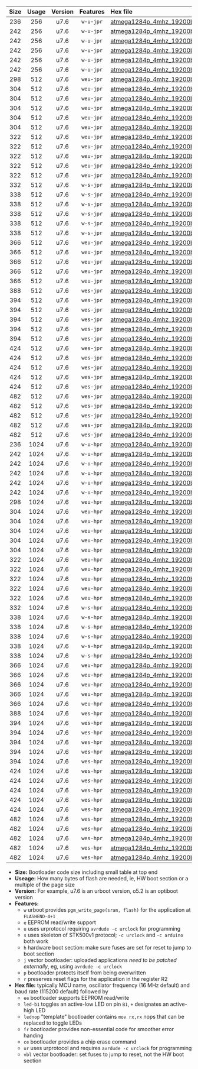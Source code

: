 |Size|Usage|Version|Features|Hex file|
|:-:|:-:|:-:|:-:|:--|
|236|256|u7.6|`w-u-jpr`|[atmega1284p_4mhz_19200bps_ur_vbl.hex](https://raw.githubusercontent.com/stefanrueger/urboot/main//atmega1284p_4mhz_19200bps_ur_vbl.hex)|
|242|256|u7.6|`w-u-jpr`|[atmega1284p_4mhz_19200bps_led+b5_ur_vbl.hex](https://raw.githubusercontent.com/stefanrueger/urboot/main//atmega1284p_4mhz_19200bps_led+b5_ur_vbl.hex)|
|242|256|u7.6|`w-u-jpr`|[atmega1284p_4mhz_19200bps_led+b7_ur_vbl.hex](https://raw.githubusercontent.com/stefanrueger/urboot/main//atmega1284p_4mhz_19200bps_led+b7_ur_vbl.hex)|
|242|256|u7.6|`w-u-jpr`|[atmega1284p_4mhz_19200bps_led+c7_ur_vbl.hex](https://raw.githubusercontent.com/stefanrueger/urboot/main//atmega1284p_4mhz_19200bps_led+c7_ur_vbl.hex)|
|242|256|u7.6|`w-u-jpr`|[atmega1284p_4mhz_19200bps_led+d7_ur_vbl.hex](https://raw.githubusercontent.com/stefanrueger/urboot/main//atmega1284p_4mhz_19200bps_led+d7_ur_vbl.hex)|
|242|256|u7.6|`w-u-jpr`|[atmega1284p_4mhz_19200bps_lednop_ur_vbl.hex](https://raw.githubusercontent.com/stefanrueger/urboot/main//atmega1284p_4mhz_19200bps_lednop_ur_vbl.hex)|
|298|512|u7.6|`weu-jpr`|[atmega1284p_4mhz_19200bps_ee_ur_vbl.hex](https://raw.githubusercontent.com/stefanrueger/urboot/main//atmega1284p_4mhz_19200bps_ee_ur_vbl.hex)|
|304|512|u7.6|`weu-jpr`|[atmega1284p_4mhz_19200bps_ee_led+b5_ur_vbl.hex](https://raw.githubusercontent.com/stefanrueger/urboot/main//atmega1284p_4mhz_19200bps_ee_led+b5_ur_vbl.hex)|
|304|512|u7.6|`weu-jpr`|[atmega1284p_4mhz_19200bps_ee_led+b7_ur_vbl.hex](https://raw.githubusercontent.com/stefanrueger/urboot/main//atmega1284p_4mhz_19200bps_ee_led+b7_ur_vbl.hex)|
|304|512|u7.6|`weu-jpr`|[atmega1284p_4mhz_19200bps_ee_led+c7_ur_vbl.hex](https://raw.githubusercontent.com/stefanrueger/urboot/main//atmega1284p_4mhz_19200bps_ee_led+c7_ur_vbl.hex)|
|304|512|u7.6|`weu-jpr`|[atmega1284p_4mhz_19200bps_ee_led+d7_ur_vbl.hex](https://raw.githubusercontent.com/stefanrueger/urboot/main//atmega1284p_4mhz_19200bps_ee_led+d7_ur_vbl.hex)|
|304|512|u7.6|`weu-jpr`|[atmega1284p_4mhz_19200bps_ee_lednop_ur_vbl.hex](https://raw.githubusercontent.com/stefanrueger/urboot/main//atmega1284p_4mhz_19200bps_ee_lednop_ur_vbl.hex)|
|322|512|u7.6|`weu-jpr`|[atmega1284p_4mhz_19200bps_ee_led+b5_fr_ur_vbl.hex](https://raw.githubusercontent.com/stefanrueger/urboot/main//atmega1284p_4mhz_19200bps_ee_led+b5_fr_ur_vbl.hex)|
|322|512|u7.6|`weu-jpr`|[atmega1284p_4mhz_19200bps_ee_led+b7_fr_ur_vbl.hex](https://raw.githubusercontent.com/stefanrueger/urboot/main//atmega1284p_4mhz_19200bps_ee_led+b7_fr_ur_vbl.hex)|
|322|512|u7.6|`weu-jpr`|[atmega1284p_4mhz_19200bps_ee_led+c7_fr_ur_vbl.hex](https://raw.githubusercontent.com/stefanrueger/urboot/main//atmega1284p_4mhz_19200bps_ee_led+c7_fr_ur_vbl.hex)|
|322|512|u7.6|`weu-jpr`|[atmega1284p_4mhz_19200bps_ee_led+d7_fr_ur_vbl.hex](https://raw.githubusercontent.com/stefanrueger/urboot/main//atmega1284p_4mhz_19200bps_ee_led+d7_fr_ur_vbl.hex)|
|322|512|u7.6|`weu-jpr`|[atmega1284p_4mhz_19200bps_ee_lednop_fr_ur_vbl.hex](https://raw.githubusercontent.com/stefanrueger/urboot/main//atmega1284p_4mhz_19200bps_ee_lednop_fr_ur_vbl.hex)|
|332|512|u7.6|`w-s-jpr`|[atmega1284p_4mhz_19200bps_vbl.hex](https://raw.githubusercontent.com/stefanrueger/urboot/main//atmega1284p_4mhz_19200bps_vbl.hex)|
|338|512|u7.6|`w-s-jpr`|[atmega1284p_4mhz_19200bps_led+b5_vbl.hex](https://raw.githubusercontent.com/stefanrueger/urboot/main//atmega1284p_4mhz_19200bps_led+b5_vbl.hex)|
|338|512|u7.6|`w-s-jpr`|[atmega1284p_4mhz_19200bps_led+b7_vbl.hex](https://raw.githubusercontent.com/stefanrueger/urboot/main//atmega1284p_4mhz_19200bps_led+b7_vbl.hex)|
|338|512|u7.6|`w-s-jpr`|[atmega1284p_4mhz_19200bps_led+c7_vbl.hex](https://raw.githubusercontent.com/stefanrueger/urboot/main//atmega1284p_4mhz_19200bps_led+c7_vbl.hex)|
|338|512|u7.6|`w-s-jpr`|[atmega1284p_4mhz_19200bps_led+d7_vbl.hex](https://raw.githubusercontent.com/stefanrueger/urboot/main//atmega1284p_4mhz_19200bps_led+d7_vbl.hex)|
|338|512|u7.6|`w-s-jpr`|[atmega1284p_4mhz_19200bps_lednop_vbl.hex](https://raw.githubusercontent.com/stefanrueger/urboot/main//atmega1284p_4mhz_19200bps_lednop_vbl.hex)|
|366|512|u7.6|`weu-jpr`|[atmega1284p_4mhz_19200bps_ee_led+b5_fr_ce_ur_vbl.hex](https://raw.githubusercontent.com/stefanrueger/urboot/main//atmega1284p_4mhz_19200bps_ee_led+b5_fr_ce_ur_vbl.hex)|
|366|512|u7.6|`weu-jpr`|[atmega1284p_4mhz_19200bps_ee_led+b7_fr_ce_ur_vbl.hex](https://raw.githubusercontent.com/stefanrueger/urboot/main//atmega1284p_4mhz_19200bps_ee_led+b7_fr_ce_ur_vbl.hex)|
|366|512|u7.6|`weu-jpr`|[atmega1284p_4mhz_19200bps_ee_led+c7_fr_ce_ur_vbl.hex](https://raw.githubusercontent.com/stefanrueger/urboot/main//atmega1284p_4mhz_19200bps_ee_led+c7_fr_ce_ur_vbl.hex)|
|366|512|u7.6|`weu-jpr`|[atmega1284p_4mhz_19200bps_ee_led+d7_fr_ce_ur_vbl.hex](https://raw.githubusercontent.com/stefanrueger/urboot/main//atmega1284p_4mhz_19200bps_ee_led+d7_fr_ce_ur_vbl.hex)|
|366|512|u7.6|`weu-jpr`|[atmega1284p_4mhz_19200bps_ee_lednop_fr_ce_ur_vbl.hex](https://raw.githubusercontent.com/stefanrueger/urboot/main//atmega1284p_4mhz_19200bps_ee_lednop_fr_ce_ur_vbl.hex)|
|388|512|u7.6|`wes-jpr`|[atmega1284p_4mhz_19200bps_ee_vbl.hex](https://raw.githubusercontent.com/stefanrueger/urboot/main//atmega1284p_4mhz_19200bps_ee_vbl.hex)|
|394|512|u7.6|`wes-jpr`|[atmega1284p_4mhz_19200bps_ee_led+b5_vbl.hex](https://raw.githubusercontent.com/stefanrueger/urboot/main//atmega1284p_4mhz_19200bps_ee_led+b5_vbl.hex)|
|394|512|u7.6|`wes-jpr`|[atmega1284p_4mhz_19200bps_ee_led+b7_vbl.hex](https://raw.githubusercontent.com/stefanrueger/urboot/main//atmega1284p_4mhz_19200bps_ee_led+b7_vbl.hex)|
|394|512|u7.6|`wes-jpr`|[atmega1284p_4mhz_19200bps_ee_led+c7_vbl.hex](https://raw.githubusercontent.com/stefanrueger/urboot/main//atmega1284p_4mhz_19200bps_ee_led+c7_vbl.hex)|
|394|512|u7.6|`wes-jpr`|[atmega1284p_4mhz_19200bps_ee_led+d7_vbl.hex](https://raw.githubusercontent.com/stefanrueger/urboot/main//atmega1284p_4mhz_19200bps_ee_led+d7_vbl.hex)|
|394|512|u7.6|`wes-jpr`|[atmega1284p_4mhz_19200bps_ee_lednop_vbl.hex](https://raw.githubusercontent.com/stefanrueger/urboot/main//atmega1284p_4mhz_19200bps_ee_lednop_vbl.hex)|
|424|512|u7.6|`wes-jpr`|[atmega1284p_4mhz_19200bps_ee_led+b5_fr_vbl.hex](https://raw.githubusercontent.com/stefanrueger/urboot/main//atmega1284p_4mhz_19200bps_ee_led+b5_fr_vbl.hex)|
|424|512|u7.6|`wes-jpr`|[atmega1284p_4mhz_19200bps_ee_led+b7_fr_vbl.hex](https://raw.githubusercontent.com/stefanrueger/urboot/main//atmega1284p_4mhz_19200bps_ee_led+b7_fr_vbl.hex)|
|424|512|u7.6|`wes-jpr`|[atmega1284p_4mhz_19200bps_ee_led+c7_fr_vbl.hex](https://raw.githubusercontent.com/stefanrueger/urboot/main//atmega1284p_4mhz_19200bps_ee_led+c7_fr_vbl.hex)|
|424|512|u7.6|`wes-jpr`|[atmega1284p_4mhz_19200bps_ee_led+d7_fr_vbl.hex](https://raw.githubusercontent.com/stefanrueger/urboot/main//atmega1284p_4mhz_19200bps_ee_led+d7_fr_vbl.hex)|
|424|512|u7.6|`wes-jpr`|[atmega1284p_4mhz_19200bps_ee_lednop_fr_vbl.hex](https://raw.githubusercontent.com/stefanrueger/urboot/main//atmega1284p_4mhz_19200bps_ee_lednop_fr_vbl.hex)|
|482|512|u7.6|`wes-jpr`|[atmega1284p_4mhz_19200bps_ee_led+b5_fr_ce_vbl.hex](https://raw.githubusercontent.com/stefanrueger/urboot/main//atmega1284p_4mhz_19200bps_ee_led+b5_fr_ce_vbl.hex)|
|482|512|u7.6|`wes-jpr`|[atmega1284p_4mhz_19200bps_ee_led+b7_fr_ce_vbl.hex](https://raw.githubusercontent.com/stefanrueger/urboot/main//atmega1284p_4mhz_19200bps_ee_led+b7_fr_ce_vbl.hex)|
|482|512|u7.6|`wes-jpr`|[atmega1284p_4mhz_19200bps_ee_led+c7_fr_ce_vbl.hex](https://raw.githubusercontent.com/stefanrueger/urboot/main//atmega1284p_4mhz_19200bps_ee_led+c7_fr_ce_vbl.hex)|
|482|512|u7.6|`wes-jpr`|[atmega1284p_4mhz_19200bps_ee_led+d7_fr_ce_vbl.hex](https://raw.githubusercontent.com/stefanrueger/urboot/main//atmega1284p_4mhz_19200bps_ee_led+d7_fr_ce_vbl.hex)|
|482|512|u7.6|`wes-jpr`|[atmega1284p_4mhz_19200bps_ee_lednop_fr_ce_vbl.hex](https://raw.githubusercontent.com/stefanrueger/urboot/main//atmega1284p_4mhz_19200bps_ee_lednop_fr_ce_vbl.hex)|
|236|1024|u7.6|`w-u-hpr`|[atmega1284p_4mhz_19200bps_ur.hex](https://raw.githubusercontent.com/stefanrueger/urboot/main//atmega1284p_4mhz_19200bps_ur.hex)|
|242|1024|u7.6|`w-u-hpr`|[atmega1284p_4mhz_19200bps_led+b5_ur.hex](https://raw.githubusercontent.com/stefanrueger/urboot/main//atmega1284p_4mhz_19200bps_led+b5_ur.hex)|
|242|1024|u7.6|`w-u-hpr`|[atmega1284p_4mhz_19200bps_led+b7_ur.hex](https://raw.githubusercontent.com/stefanrueger/urboot/main//atmega1284p_4mhz_19200bps_led+b7_ur.hex)|
|242|1024|u7.6|`w-u-hpr`|[atmega1284p_4mhz_19200bps_led+c7_ur.hex](https://raw.githubusercontent.com/stefanrueger/urboot/main//atmega1284p_4mhz_19200bps_led+c7_ur.hex)|
|242|1024|u7.6|`w-u-hpr`|[atmega1284p_4mhz_19200bps_led+d7_ur.hex](https://raw.githubusercontent.com/stefanrueger/urboot/main//atmega1284p_4mhz_19200bps_led+d7_ur.hex)|
|242|1024|u7.6|`w-u-hpr`|[atmega1284p_4mhz_19200bps_lednop_ur.hex](https://raw.githubusercontent.com/stefanrueger/urboot/main//atmega1284p_4mhz_19200bps_lednop_ur.hex)|
|298|1024|u7.6|`weu-hpr`|[atmega1284p_4mhz_19200bps_ee_ur.hex](https://raw.githubusercontent.com/stefanrueger/urboot/main//atmega1284p_4mhz_19200bps_ee_ur.hex)|
|304|1024|u7.6|`weu-hpr`|[atmega1284p_4mhz_19200bps_ee_led+b5_ur.hex](https://raw.githubusercontent.com/stefanrueger/urboot/main//atmega1284p_4mhz_19200bps_ee_led+b5_ur.hex)|
|304|1024|u7.6|`weu-hpr`|[atmega1284p_4mhz_19200bps_ee_led+b7_ur.hex](https://raw.githubusercontent.com/stefanrueger/urboot/main//atmega1284p_4mhz_19200bps_ee_led+b7_ur.hex)|
|304|1024|u7.6|`weu-hpr`|[atmega1284p_4mhz_19200bps_ee_led+c7_ur.hex](https://raw.githubusercontent.com/stefanrueger/urboot/main//atmega1284p_4mhz_19200bps_ee_led+c7_ur.hex)|
|304|1024|u7.6|`weu-hpr`|[atmega1284p_4mhz_19200bps_ee_led+d7_ur.hex](https://raw.githubusercontent.com/stefanrueger/urboot/main//atmega1284p_4mhz_19200bps_ee_led+d7_ur.hex)|
|304|1024|u7.6|`weu-hpr`|[atmega1284p_4mhz_19200bps_ee_lednop_ur.hex](https://raw.githubusercontent.com/stefanrueger/urboot/main//atmega1284p_4mhz_19200bps_ee_lednop_ur.hex)|
|322|1024|u7.6|`weu-hpr`|[atmega1284p_4mhz_19200bps_ee_led+b5_fr_ur.hex](https://raw.githubusercontent.com/stefanrueger/urboot/main//atmega1284p_4mhz_19200bps_ee_led+b5_fr_ur.hex)|
|322|1024|u7.6|`weu-hpr`|[atmega1284p_4mhz_19200bps_ee_led+b7_fr_ur.hex](https://raw.githubusercontent.com/stefanrueger/urboot/main//atmega1284p_4mhz_19200bps_ee_led+b7_fr_ur.hex)|
|322|1024|u7.6|`weu-hpr`|[atmega1284p_4mhz_19200bps_ee_led+c7_fr_ur.hex](https://raw.githubusercontent.com/stefanrueger/urboot/main//atmega1284p_4mhz_19200bps_ee_led+c7_fr_ur.hex)|
|322|1024|u7.6|`weu-hpr`|[atmega1284p_4mhz_19200bps_ee_led+d7_fr_ur.hex](https://raw.githubusercontent.com/stefanrueger/urboot/main//atmega1284p_4mhz_19200bps_ee_led+d7_fr_ur.hex)|
|322|1024|u7.6|`weu-hpr`|[atmega1284p_4mhz_19200bps_ee_lednop_fr_ur.hex](https://raw.githubusercontent.com/stefanrueger/urboot/main//atmega1284p_4mhz_19200bps_ee_lednop_fr_ur.hex)|
|332|1024|u7.6|`w-s-hpr`|[atmega1284p_4mhz_19200bps.hex](https://raw.githubusercontent.com/stefanrueger/urboot/main//atmega1284p_4mhz_19200bps.hex)|
|338|1024|u7.6|`w-s-hpr`|[atmega1284p_4mhz_19200bps_led+b5.hex](https://raw.githubusercontent.com/stefanrueger/urboot/main//atmega1284p_4mhz_19200bps_led+b5.hex)|
|338|1024|u7.6|`w-s-hpr`|[atmega1284p_4mhz_19200bps_led+b7.hex](https://raw.githubusercontent.com/stefanrueger/urboot/main//atmega1284p_4mhz_19200bps_led+b7.hex)|
|338|1024|u7.6|`w-s-hpr`|[atmega1284p_4mhz_19200bps_led+c7.hex](https://raw.githubusercontent.com/stefanrueger/urboot/main//atmega1284p_4mhz_19200bps_led+c7.hex)|
|338|1024|u7.6|`w-s-hpr`|[atmega1284p_4mhz_19200bps_led+d7.hex](https://raw.githubusercontent.com/stefanrueger/urboot/main//atmega1284p_4mhz_19200bps_led+d7.hex)|
|338|1024|u7.6|`w-s-hpr`|[atmega1284p_4mhz_19200bps_lednop.hex](https://raw.githubusercontent.com/stefanrueger/urboot/main//atmega1284p_4mhz_19200bps_lednop.hex)|
|366|1024|u7.6|`weu-hpr`|[atmega1284p_4mhz_19200bps_ee_led+b5_fr_ce_ur.hex](https://raw.githubusercontent.com/stefanrueger/urboot/main//atmega1284p_4mhz_19200bps_ee_led+b5_fr_ce_ur.hex)|
|366|1024|u7.6|`weu-hpr`|[atmega1284p_4mhz_19200bps_ee_led+b7_fr_ce_ur.hex](https://raw.githubusercontent.com/stefanrueger/urboot/main//atmega1284p_4mhz_19200bps_ee_led+b7_fr_ce_ur.hex)|
|366|1024|u7.6|`weu-hpr`|[atmega1284p_4mhz_19200bps_ee_led+c7_fr_ce_ur.hex](https://raw.githubusercontent.com/stefanrueger/urboot/main//atmega1284p_4mhz_19200bps_ee_led+c7_fr_ce_ur.hex)|
|366|1024|u7.6|`weu-hpr`|[atmega1284p_4mhz_19200bps_ee_led+d7_fr_ce_ur.hex](https://raw.githubusercontent.com/stefanrueger/urboot/main//atmega1284p_4mhz_19200bps_ee_led+d7_fr_ce_ur.hex)|
|366|1024|u7.6|`weu-hpr`|[atmega1284p_4mhz_19200bps_ee_lednop_fr_ce_ur.hex](https://raw.githubusercontent.com/stefanrueger/urboot/main//atmega1284p_4mhz_19200bps_ee_lednop_fr_ce_ur.hex)|
|388|1024|u7.6|`wes-hpr`|[atmega1284p_4mhz_19200bps_ee.hex](https://raw.githubusercontent.com/stefanrueger/urboot/main//atmega1284p_4mhz_19200bps_ee.hex)|
|394|1024|u7.6|`wes-hpr`|[atmega1284p_4mhz_19200bps_ee_led+b5.hex](https://raw.githubusercontent.com/stefanrueger/urboot/main//atmega1284p_4mhz_19200bps_ee_led+b5.hex)|
|394|1024|u7.6|`wes-hpr`|[atmega1284p_4mhz_19200bps_ee_led+b7.hex](https://raw.githubusercontent.com/stefanrueger/urboot/main//atmega1284p_4mhz_19200bps_ee_led+b7.hex)|
|394|1024|u7.6|`wes-hpr`|[atmega1284p_4mhz_19200bps_ee_led+c7.hex](https://raw.githubusercontent.com/stefanrueger/urboot/main//atmega1284p_4mhz_19200bps_ee_led+c7.hex)|
|394|1024|u7.6|`wes-hpr`|[atmega1284p_4mhz_19200bps_ee_led+d7.hex](https://raw.githubusercontent.com/stefanrueger/urboot/main//atmega1284p_4mhz_19200bps_ee_led+d7.hex)|
|394|1024|u7.6|`wes-hpr`|[atmega1284p_4mhz_19200bps_ee_lednop.hex](https://raw.githubusercontent.com/stefanrueger/urboot/main//atmega1284p_4mhz_19200bps_ee_lednop.hex)|
|424|1024|u7.6|`wes-hpr`|[atmega1284p_4mhz_19200bps_ee_led+b5_fr.hex](https://raw.githubusercontent.com/stefanrueger/urboot/main//atmega1284p_4mhz_19200bps_ee_led+b5_fr.hex)|
|424|1024|u7.6|`wes-hpr`|[atmega1284p_4mhz_19200bps_ee_led+b7_fr.hex](https://raw.githubusercontent.com/stefanrueger/urboot/main//atmega1284p_4mhz_19200bps_ee_led+b7_fr.hex)|
|424|1024|u7.6|`wes-hpr`|[atmega1284p_4mhz_19200bps_ee_led+c7_fr.hex](https://raw.githubusercontent.com/stefanrueger/urboot/main//atmega1284p_4mhz_19200bps_ee_led+c7_fr.hex)|
|424|1024|u7.6|`wes-hpr`|[atmega1284p_4mhz_19200bps_ee_led+d7_fr.hex](https://raw.githubusercontent.com/stefanrueger/urboot/main//atmega1284p_4mhz_19200bps_ee_led+d7_fr.hex)|
|424|1024|u7.6|`wes-hpr`|[atmega1284p_4mhz_19200bps_ee_lednop_fr.hex](https://raw.githubusercontent.com/stefanrueger/urboot/main//atmega1284p_4mhz_19200bps_ee_lednop_fr.hex)|
|482|1024|u7.6|`wes-hpr`|[atmega1284p_4mhz_19200bps_ee_led+b5_fr_ce.hex](https://raw.githubusercontent.com/stefanrueger/urboot/main//atmega1284p_4mhz_19200bps_ee_led+b5_fr_ce.hex)|
|482|1024|u7.6|`wes-hpr`|[atmega1284p_4mhz_19200bps_ee_led+b7_fr_ce.hex](https://raw.githubusercontent.com/stefanrueger/urboot/main//atmega1284p_4mhz_19200bps_ee_led+b7_fr_ce.hex)|
|482|1024|u7.6|`wes-hpr`|[atmega1284p_4mhz_19200bps_ee_led+c7_fr_ce.hex](https://raw.githubusercontent.com/stefanrueger/urboot/main//atmega1284p_4mhz_19200bps_ee_led+c7_fr_ce.hex)|
|482|1024|u7.6|`wes-hpr`|[atmega1284p_4mhz_19200bps_ee_led+d7_fr_ce.hex](https://raw.githubusercontent.com/stefanrueger/urboot/main//atmega1284p_4mhz_19200bps_ee_led+d7_fr_ce.hex)|
|482|1024|u7.6|`wes-hpr`|[atmega1284p_4mhz_19200bps_ee_lednop_fr_ce.hex](https://raw.githubusercontent.com/stefanrueger/urboot/main//atmega1284p_4mhz_19200bps_ee_lednop_fr_ce.hex)|

- **Size:** Bootloader code size including small table at top end
- **Useage:** How many bytes of flash are needed, ie, HW boot section or a multiple of the page size
- **Version:** For example, u7.6 is an urboot version, o5.2 is an optiboot version
- **Features:**
  + `w` urboot provides `pgm_write_page(sram, flash)` for the application at `FLASHEND-4+1`
  + `e` EEPROM read/write support
  + `u` uses urprotocol requiring `avrdude -c urclock` for programming
  + `s` uses skeleton of STK500v1 protocol; `-c urclock` and `-c arduino` both work
  + `h` hardware boot section: make sure fuses are set for reset to jump to boot section
  + `j` vector bootloader: uploaded applications *need to be patched externally*, eg, using `avrdude -c urclock`
  + `p` bootloader protects itself from being overwritten
  + `r` preserves reset flags for the application in the register R2
- **Hex file:** typically MCU name, oscillator frequency (16 MHz default) and baud rate (115200 default) followed by
  + `ee` bootloader supports EEPROM read/write
  + `led-b1` toggles an active-low LED on pin `B1`, `+` designates an active-high LED
  + `lednop` "template" bootloader contains `mov rx,rx` nops that can be replaced to toggle LEDs
  + `fr` bootloader provides non-essential code for smoother error handing
  + `ce` bootloader provides a chip erase command
  + `ur` uses urprotocol and requires `avrdude -c urclock` for programming
  + `vbl` vector bootloader: set fuses to jump to reset, not the HW boot section
